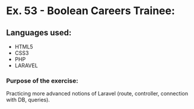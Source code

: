 # Ex. 53 - Boolean Careers Trainee:

## Languages used:

- HTML5
- CSS3
- PHP
- LARAVEL

### Purpose of the exercise:

Practicing more advanced notions of Laravel (route, controller, connection with DB, queries).
